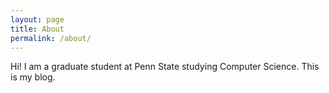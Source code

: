 ```yaml
---
layout: page
title: About
permalink: /about/
---
```


Hi! I am a graduate student at Penn State studying Computer Science. This is my blog.
